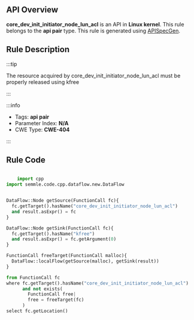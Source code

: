 ---
---


## API Overview
**core_dev_init_initiator_node_lun_acl** is an API in **Linux kernel**. This rule belongs to the **api pair** type. This rule is generated using [APISpecGen](../../tools/APISpecGen).
## Rule Description

:::tip

The resource acquired by core_dev_init_initiator_node_lun_acl must be properly released using kfree

:::

:::info

- Tags: **api pair**
- Parameter Index: **N/A**
- CWE Type: **CWE-404**

:::

## Rule Code
```python

    import cpp
import semmle.code.cpp.dataflow.new.DataFlow


DataFlow::Node getSource(FunctionCall fc){
  fc.getTarget().hasName("core_dev_init_initiator_node_lun_acl")
  and result.asExpr() = fc
}

DataFlow::Node getSink(FunctionCall fc){
  fc.getTarget().hasName("kfree")
  and result.asExpr() = fc.getArgument(0)
}

FunctionCall freeTarget(FunctionCall malloc){
  DataFlow::localFlow(getSource(malloc), getSink(result))
}

from FunctionCall fc
where fc.getTarget().hasName("core_dev_init_initiator_node_lun_acl")
      and not exists(
        FunctionCall free| 
        free = freeTarget(fc)
      )
select fc.getLocation()

    
```